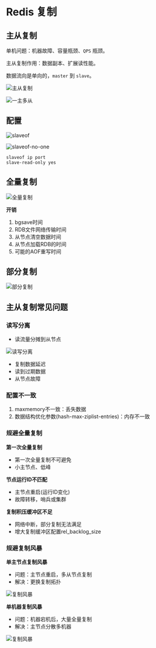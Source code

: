 # Redis 复制

## 主从复制

单机问题：机器故障、容量瓶颈、`QPS` 瓶颈。

主从复制作用：数据副本、扩展读性能。

数据流向是单向的，`master` 到 `slave`。

![主从复制](assets/master-slave-copy.png)

![一主多从](assets/master-many-slave.png)

## 配置

![slaveof](assets/slave-of.png)

![slaveof-no-one](assets/slave-of-no-one.png)

```text
slaveof ip port
slave-read-only yes
```

## 全量复制

![全量复制](assets/full-copy.png)

**开销**

1. bgsave时间
2. RDB文件网络传输时间
3. 从节点清空数据时间
4. 从节点加载RDB的时间
5. 可能的AOF重写时间

## 部分复制

![部分复制](assets/7-6.png)

## 主从复制常见问题

### 读写分离

- 读流量分摊到从节点

![读写分离](assets/7-7.png)

- 复制数据延迟
- 读到过期数据
- 从节点故障

### 配置不一致

1. maxmemory不一致：丢失数据
2. 数据结构优化参数(hash-max-ziplist-entries)：内存不一致

### 规避全量复制

**第一次全量复制**

- 第一次全量复制不可避免
- 小主节点、低峰

**节点运行ID不匹配**

- 主节点重启(运行ID变化)
- 故障转移，哨兵或集群

**复制积压缓冲区不足**

- 网络中断，部分复制无法满足
- 增大复制缓冲区配置rel_backlog_size

### 规避复制风暴

**单主节点复制风暴**

- 问题：主节点重启，多从节点复制
- 解决：更换复制拓扑

![复制风暴](assets/7-8.png)

**单机器复制风暴**

- 问题：机器宕机后，大量全量复制
- 解决：主节点分散多机器

![复制风暴](assets/7-9.png)